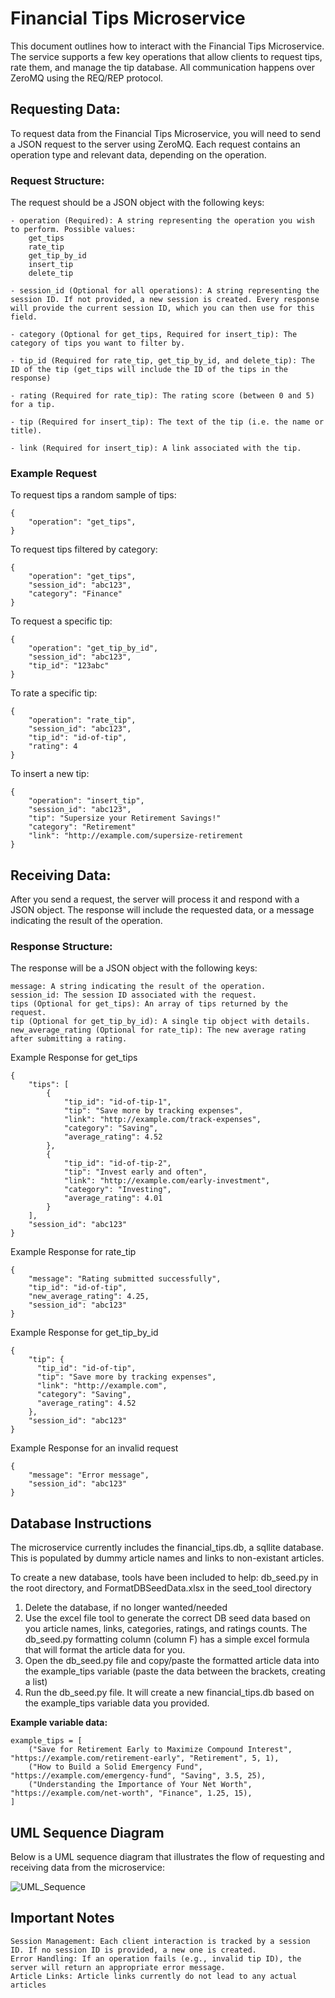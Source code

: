 # Financial Tips Microservice

This document outlines how to interact with the Financial Tips Microservice. 
The service supports a few key operations that allow clients to request tips, rate them, and manage the tip database. 
All communication happens over ZeroMQ using the REQ/REP protocol.

## Requesting Data:

To request data from the Financial Tips Microservice, you will need to send a JSON request to the server using ZeroMQ. Each request contains an operation type and relevant data, depending on the operation.

### Request Structure:

The request should be a JSON object with the following keys:

    - operation (Required): A string representing the operation you wish to perform. Possible values:
        get_tips
        rate_tip
        get_tip_by_id
        insert_tip
        delete_tip

    - session_id (Optional for all operations): A string representing the session ID. If not provided, a new session is created. Every response will provide the current session ID, which you can then use for this field.

    - category (Optional for get_tips, Required for insert_tip): The category of tips you want to filter by.

    - tip_id (Required for rate_tip, get_tip_by_id, and delete_tip): The ID of the tip (get_tips will include the ID of the tips in the response)

    - rating (Required for rate_tip): The rating score (between 0 and 5) for a tip.

    - tip (Required for insert_tip): The text of the tip (i.e. the name or title).

    - link (Required for insert_tip): A link associated with the tip.


### Example Request

To request tips a random sample of tips:

    {
        "operation": "get_tips",
    }

To request tips filtered by category:

    {
        "operation": "get_tips",
        "session_id": "abc123",
        "category": "Finance"
    }

To request a specific tip:

    {
        "operation": "get_tip_by_id",
        "session_id": "abc123",
        "tip_id": "123abc"
    }

To rate a specific tip:

    {
        "operation": "rate_tip",
        "session_id": "abc123",
        "tip_id": "id-of-tip",
        "rating": 4
    }

To insert a new tip:

    {
        "operation": "insert_tip",
        "session_id": "abc123",
        "tip": "Supersize your Retirement Savings!"
        "category": "Retirement"
        "link": "http://example.com/supersize-retirement
    }

## Receiving Data:

After you send a request, the server will process it and respond with a JSON object. The response will include the requested data, or a message indicating the result of the operation.

### Response Structure:

The response will be a JSON object with the following keys:

    message: A string indicating the result of the operation.
    session_id: The session ID associated with the request.
    tips (Optional for get_tips): An array of tips returned by the request.
    tip (Optional for get_tip_by_id): A single tip object with details.
    new_average_rating (Optional for rate_tip): The new average rating after submitting a rating.

Example Response for get_tips

    {
        "tips": [
            {
                "tip_id": "id-of-tip-1",
                "tip": "Save more by tracking expenses",
                "link": "http://example.com/track-expenses",
                "category": "Saving",
                "average_rating": 4.52
            },
            {
                "tip_id": "id-of-tip-2",
                "tip": "Invest early and often",
                "link": "http://example.com/early-investment",
                "category": "Investing",
                "average_rating": 4.01
            }
        ],
        "session_id": "abc123"
    }

Example Response for rate_tip

    {
        "message": "Rating submitted successfully",
        "tip_id": "id-of-tip",
        "new_average_rating": 4.25,
        "session_id": "abc123"
    }

Example Response for get_tip_by_id

    {
        "tip": {
          "tip_id": "id-of-tip",
          "tip": "Save more by tracking expenses",
          "link": "http://example.com",
          "category": "Saving",
          "average_rating": 4.52
        },
        "session_id": "abc123"
    }

Example Response for an invalid request

    {
        "message": "Error message",
        "session_id": "abc123"
    }

## Database Instructions

The microservice currently includes the financial_tips.db, a sqllite database. This is populated by dummy article names and links to non-existant articles.

To create a new database, tools have been included to help: db_seed.py in the root directory, and FormatDBSeedData.xlsx in the seed_tool directory

1. Delete the database, if no longer wanted/needed
2. Use the excel file tool to generate the correct DB seed data based on you article names, links, categories, ratings, and ratings counts. The db_seed.py formatting column (column F) has a simple excel formula that will format the article data for you.
3. Open the db_seed.py file and copy/paste the formatted article data into the example_tips variable (paste the data between the brackets, creating a list)
4. Run the db_seed.py file. It will create a new financial_tips.db based on the example_tips variable data you provided.

**Example variable data:**

    example_tips = [
        ("Save for Retirement Early to Maximize Compound Interest", "https://example.com/retirement-early", "Retirement", 5, 1),
        ("How to Build a Solid Emergency Fund", "https://example.com/emergency-fund", "Saving", 3.5, 25),
        ("Understanding the Importance of Your Net Worth", "https://example.com/net-worth", "Finance", 1.25, 15),
    ]

## UML Sequence Diagram

Below is a UML sequence diagram that illustrates the flow of requesting and receiving data from the microservice:

![UML_Sequence](https://github.com/user-attachments/assets/b5bbf7d8-fc5d-47d3-9235-bd6c4a683464)

## Important Notes

    Session Management: Each client interaction is tracked by a session ID. If no session ID is provided, a new one is created.
    Error Handling: If an operation fails (e.g., invalid tip ID), the server will return an appropriate error message.
    Article Links: Article links currently do not lead to any actual articles
